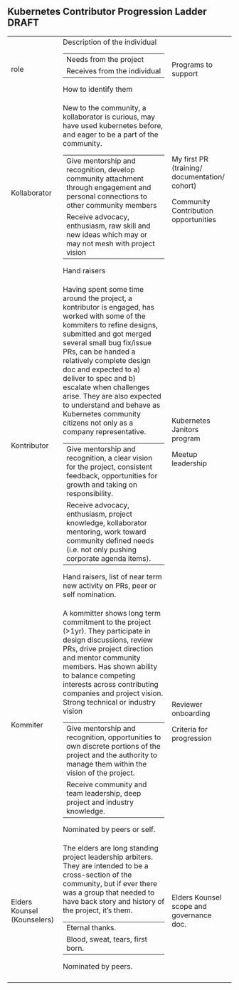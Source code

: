 ## Kubernetes Contributor Progression Ladder DRAFT


<table>
  <tr>
    <td>role</td>
    <td>Description of the individual

<table>
  <tr>
    <td>Needs from the project</td></tr>
<tr>    <td>Receives from the individual</td></tr>
    </table>

How to identify them</td>
    <td>Programs to support </td>
  </tr>
  <tr>
    <td>Kollaborator</td>
    <td>New to the community, a kollaborator is curious, may have used kubernetes before, and eager to be a part of the community.

<table>
  <tr>
    <td>Give mentorship and recognition, develop community attachment through engagement and personal connections to other community members
</td></tr>
<tr>    <td>Receive advocacy, enthusiasm, raw skill and new ideas which may or may not mesh with project vision</td></tr>
    </table>

Hand raisers</td>
    <td>My first PR (training/ documentation/ cohort)

Community Contribution opportunities</td>
  </tr>
  <tr>
    <td>Kontributor </td>
    <td>Having spent some time around the project, a kontributor is engaged, has worked with some of the kommiters to refine designs, submitted and got merged several small bug fix/issue PRs, can be handed a relatively complete design doc and expected to a) deliver to spec and b) escalate when challenges arise.  They are also expected to understand and behave as Kubernetes community citizens not only as a company representative.

<table>
  <tr>
    <td>Give mentorship and recognition, a clear vision for the project, consistent feedback, opportunities for growth and taking on responsibility.
</td></tr>
<tr>    <td>Receive advocacy, enthusiasm, project knowledge, kollaborator mentoring, work toward community defined needs (i.e. not only pushing corporate agenda items). </td></tr>
    </table>

Hand raisers, list of near term new activity on PRs, peer or self nomination.</td>
    <td>Kubernetes Janitors program

Meetup leadership

</td>
  </tr>
  <tr>
    <td>Kommiter</td>
    <td>A kommitter shows long term commitment to the project (>1yr).  They participate in design discussions, review PRs, drive project direction and mentor community members.  Has shown ability to balance competing interests across contributing companies and project vision.  Strong technical or industry vision
<table>
  <tr>
    <td>Give mentorship and recognition, opportunities to own discrete portions of the project and the authority to manage them within the vision of the project.
</td></tr>
<tr>    <td>Receive community and team leadership, deep project and industry knowledge. </td></tr>
    </table>

Nominated by peers or self.  </td>
    <td>Reviewer onboarding

Criteria for progression</td>
  </tr>
  <tr>
    <td>Elders Kounsel 
(Kounselers)</td>
    <td>The elders are long standing project leadership arbiters.  They are intended to be a cross-section of the community, but if ever there was a group that needed to have back story and history of the project, it’s them.

<table>
  <tr>
    <td>Eternal thanks.
</td></tr>
<tr>    <td>Blood, sweat, tears, first born.  </td></tr>
    </table>

Nominated by peers.  </td>
    <td>Elders Kounsel scope and governance doc.  </td>
  </tr>
  <tr>
    <td></td>
    <td></td>
    <td></td>
  </tr>
</table>


